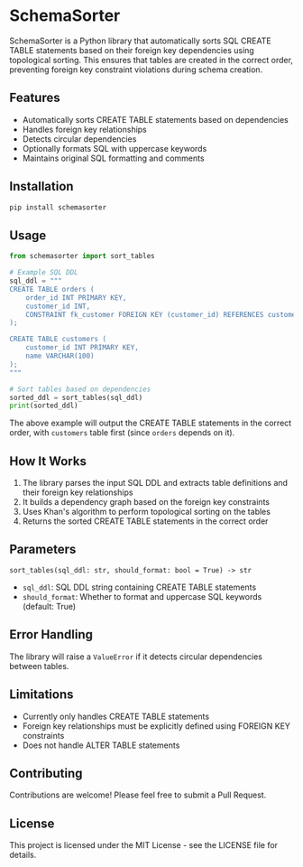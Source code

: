 # SchemaSorter

SchemaSorter is a Python library that automatically sorts SQL CREATE TABLE statements based on their foreign key dependencies using topological sorting. This ensures that tables are created in the correct order, preventing foreign key constraint violations during schema creation.

## Features

- Automatically sorts CREATE TABLE statements based on dependencies
- Handles foreign key relationships
- Detects circular dependencies
- Optionally formats SQL with uppercase keywords
- Maintains original SQL formatting and comments

## Installation

```bash
pip install schemasorter
```

## Usage

```python
from schemasorter import sort_tables

# Example SQL DDL
sql_ddl = """
CREATE TABLE orders (
    order_id INT PRIMARY KEY,
    customer_id INT,
    CONSTRAINT fk_customer FOREIGN KEY (customer_id) REFERENCES customers(customer_id)
);

CREATE TABLE customers (
    customer_id INT PRIMARY KEY,
    name VARCHAR(100)
);
"""

# Sort tables based on dependencies
sorted_ddl = sort_tables(sql_ddl)
print(sorted_ddl)
```

The above example will output the CREATE TABLE statements in the correct order, with `customers` table first (since `orders` depends on it).

## How It Works

1. The library parses the input SQL DDL and extracts table definitions and their foreign key relationships
2. It builds a dependency graph based on the foreign key constraints
3. Uses Khan's algorithm to perform topological sorting on the tables
4. Returns the sorted CREATE TABLE statements in the correct order

## Parameters

`sort_tables(sql_ddl: str, should_format: bool = True) -> str`

- `sql_ddl`: SQL DDL string containing CREATE TABLE statements
- `should_format`: Whether to format and uppercase SQL keywords (default: True)

## Error Handling

The library will raise a `ValueError` if it detects circular dependencies between tables.

## Limitations

- Currently only handles CREATE TABLE statements
- Foreign key relationships must be explicitly defined using FOREIGN KEY constraints
- Does not handle ALTER TABLE statements

## Contributing

Contributions are welcome! Please feel free to submit a Pull Request.

## License

This project is licensed under the MIT License - see the LICENSE file for details.
